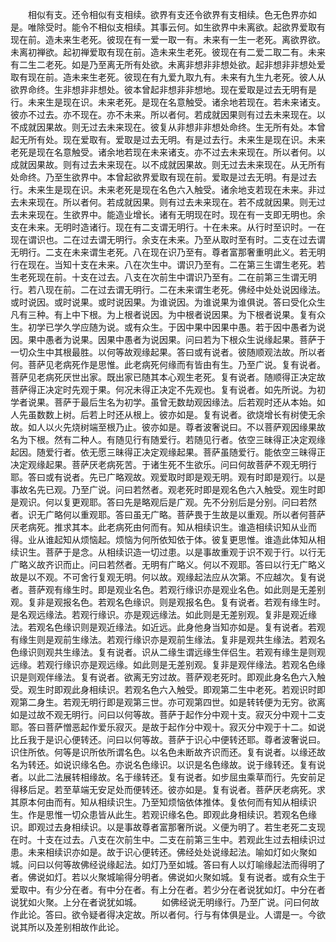 <!-- { "loadSidebar": true } -->
　　相似有支。还令相似有支相续。欲界有支还令欲界有支相续。色无色界亦如是。唯除受时。能令不相似支相续。其事云何。如生欲界中未离欲。起欲界爱取有现在前。造未来生老死。彼现在有一爱一取一有。未来有一生一老死。离欲界欲。未离初禅欲。起初禅爱取有现在前。造未来生老死。彼现在有二爱二取二有。未来有二生二老死。如是乃至离无所有处欲。未离非想非非想处欲。起非想非非想处爱取有现在前。造未来生老死。彼现在有九爱九取九有。未来有九生九老死。彼人从欲界命终。生非想非非想处。彼本曾起非想非非想地。现在爱取是过去无明有是行。未来生是现在识。未来老死。是现在名意触受。诸余地若现在。若未来诸支。彼亦不过去。亦不现在。亦不未来。所以者何。若成就因果则有过去未来现在。以不成就因果故。则无过去未来现在。彼复从非想非非想处命终。生无所有处。本曾起无所有处。现在爱取有。爱取是过去无明。有是过去行。未来生是现在识。未来老死是现在名意触受。诸余地若现在未来诸支。亦不过去未来现在。所以者何。以成就因果故。则有过去未来现在。以不成就因果故。则无过去未来现在。从无所有处命终。乃至生欲界中。本曾起欲界爱取有现在前。爱取是过去无明。有是过去行。未来生是现在识。未来老死是现在名色六入触受。诸余地支若现在未来。非过去未来现在。所以者何。若成就因果。则有过去未来现在。若不成就因果。则无过去未来现在。生欲界中。能造业增长。诸有无明现在时。现在有一支即无明也。余支在未来。无明时造诸行。现在有二支谓无明行。十在未来。从行时至识时。一在现在谓识也。二在过去谓无明行。余支在未来。乃至从取时至有时。二支在过去谓无明行。二支在未来谓生老死。八在现在识乃至有。尊者富那奢重明此义。若无明行在现在。当知十支在未来。八在次生中。谓识乃至有。二在第三生谓生老死。若生老死现在前。十支在过去。八支在次前生中谓识乃至有。二在前第三生谓无明行。若八现在前。二在过去谓无明行。二在未来谓生老死。佛经中处处说因缘法。或时说因。或时说果。或时说因果。为谁说因。为谁说果为谁俱说。答曰受化众生凡有三种。有上中下根。为上根者说因。为中根者说因果。为下根者说果。复有众生。初学已学久学应随为说。或有众生。于因中果中因果中愚。若于因中愚者为说因。果中愚者为说果。因果中愚者为说因果。问曰若为下根众生说缘起果。菩萨于一切众生中其根最胜。以何等故观缘起果。答曰或有说者。彼随顺观法故。所以者何。菩萨见老病死作是思惟。此老病死何缘而有皆由有生。乃至广说。复有说者。菩萨见老病死厌世出家。既出家已随其本心观生老死。复有说者。随顺得正决定故菩萨得正决定时先观于果。何况未得正决定不先观也。复有说者。如先所说。为初学者说果。菩萨于最后生名为初学。虽曾无数劫观因缘法。后若观时还从本始。如人先虽数数上树。后若上时还从根上。彼亦如是。复有说者。欲烧增长有树使无余故。如人以火先烧树端至根乃止。彼亦如是。尊者波奢说曰。不以菩萨观因缘果故名为下根。然有二种人。有随见行有随爱行。若随见行者。依空三昧得正决定观缘起因。随爱行者。依无愿三昧得正决定观缘起果。菩萨虽随爱行。能依空三昧得正决定观缘起果。菩萨厌老病死苦。于诸生死不生欲乐。问曰何故菩萨不观无明行耶。答曰或有说者。先已广略观故。观爱取时即是观无明。观有时即是观行。以是事故名先已观。乃至广说。问曰若然者。观老死时即是观名色六入触受。观生时即是观识。何以复更观耶。答曰先是略观后是广观。先不分别后是分别。问曰若然者。识无广略何以重观耶。答曰虽无广略。菩萨畏于生故是以重观。所以者何菩萨厌老病死。推求其本。此老病死由何而有。知从相续识生。谁造相续识知从业而得。业从谁起知从烦恼起。烦恼为何所依知依于体。彼复更思惟。谁造此体知从相续识生。菩萨于是念。从相续识造一切过患。以是事故重观于识不观于行。以行无广略义故齐识而止。问曰若然者。无明有广略义。何以不观耶。答曰以行无广略义故是以不观。不可舍行复观无明。何以故。观缘起法应从次第。不应越次。复有说者。菩萨观有缘生时。即是观业名色。若观行缘识亦是观业名色。如此则是无差别观。复非是观报名色。若观名色缘识。则是观报名色。复有说者。若观有缘生时。是名观远缘法。若观行缘识。亦是观远缘法。如此则是无差别观。复非是观近缘法。若观名色缘识则是观近缘法。如近远。此身他身当知亦如是。复有说者。若观有缘生则是观前生缘法。若观行缘识亦是观前生缘法。复非是观共生缘法。若观名色缘识则观共生缘法。复有说者。识从二缘生谓远缘生伴侣生。若观有缘生是则观远缘。若观行缘识亦是观远缘。如此则是无差别观。复非是观伴缘法。若观名色缘识是则观伴缘法。复有说者。欲离无穷过故。菩萨观老死时。即观此身名色六入触受。观生时即观此身相续识。若观名色六入触受。即观第二生中老死。若观识时即观第二身生。若观无明行即是观第三世。亦可观第四世。如是转转便为无穷。欲离如是过故不观无明行。问曰以何等故。菩萨于起作分中观十支。寂灭分中观十二支耶。答曰菩萨憎恶起作爱乐寂灭。是故于起作分中观十。寂灭分中观于十二。如说比丘我于是识心便转还。问曰以何等故。菩萨于识心中便转还耶。尊者波奢说曰。识住所依。何等是识所依所谓名色。以名色未断故齐识而还。复有说者。以缘还故名为转还。如说识缘名色。亦说名色缘识。以识是名色缘故。说于缘转还。复有说者。以此二法展转相缘故。名于缘转还。复有说者。如步屈虫乘草而行。先安前足得移后足。若至草端无安足处而便转还。彼亦如是。复有说者。菩萨厌老病死。求其原本何由而有。知从相续识生。乃至知烦恼依体推体。复依何而有知从相续识生。作是思惟一切众患皆从此生。若观识缘名色。即观此身相续识。若观名色缘识。即观过去身相续识。以是事故尊者富那奢所说。义便为明了。若生老死二支现在时。十支在过去。八支在次前生中。二支在前第三生中。若观此生过去相续识过患。未来相续识亦如是。故于识心便转还。佛经处处说缘起法。喻如灯如火聚如城。问曰以何等故佛经说缘起法。如灯乃至如城。答曰有人以灯喻缘起法而得明了者。佛说如灯。若以火聚城喻得分明者。佛说如火聚如城。复有说者。或有众生于爱取中。有少分在者。有中分在者。有上分在者。若少分在者说犹如灯。中分在者说犹如火聚。上分在者说犹如城。
　　如佛经说无明缘行。乃至广说。问曰何故作此论。答曰。欲令疑者得决定故。所以者何。行与有体俱是业。人谓是一。今欲说其所以及差别相故作此论。
